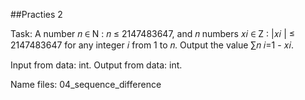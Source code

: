 ##Practies 2

Task: A number 𝑛 ∈ N : 𝑛 ≤ 2147483647, and 𝑛 numbers 𝑥𝑖 ∈ Z : |𝑥𝑖 | ≤ 2147483647 for
any integer 𝑖 from 1 to 𝑛. Output the value ∑︁𝑛 𝑖=1 - 𝑥𝑖.

Input from data: int.
Output from data: int.

Name files: 04_sequence_difference
